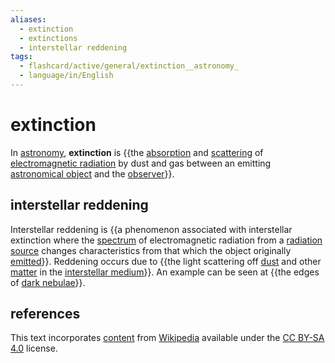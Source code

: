 ```yaml
---
aliases:
  - extinction
  - extinctions
  - interstellar reddening
tags:
  - flashcard/active/general/extinction__astronomy_
  - language/in/English
---
```


# extinction

In [astronomy](astronomy.md), __extinction__ is {{the [absorption](absorption%20(electromagnetic%20radiation).md) and [scattering](scattering.md#electromagnetics) of [electromagnetic radiation](electromagnetic%20radiation.md) by dust and gas between an emitting [astronomical object](astronomical%20object.md) and the [observer](observation.md)}}. <!--SR:!2025-04-03,180,310-->

## interstellar reddening

Interstellar reddening is {{a phenomenon associated with interstellar extinction where the [spectrum](astronomical%20spectroscopy.md) of electromagnetic radiation from a [radiation source](astronomical%20object.md) changes characteristics from that which the object originally [emitted](emission%20spectrum.md)}}. Reddening occurs due to {{the light scattering off [dust](cosmic%20dust.md) and other [matter](matter.md) in the [interstellar medium](interstellar%20medium.md)}}. An example can be seen at {{the edges of [dark nebulae](dark%20nebula.md)}}. <!--SR:!2025-03-21,172,310!2025-03-25,176,310!2024-10-25,66,310-->

## references

This text incorporates [content](https://en.wikipedia.org/wiki/extinction_(astronomy)) from [Wikipedia](Wikipedia.md) available under the [CC BY-SA 4.0](https://creativecommons.org/licenses/by-sa/4.0/) license.
